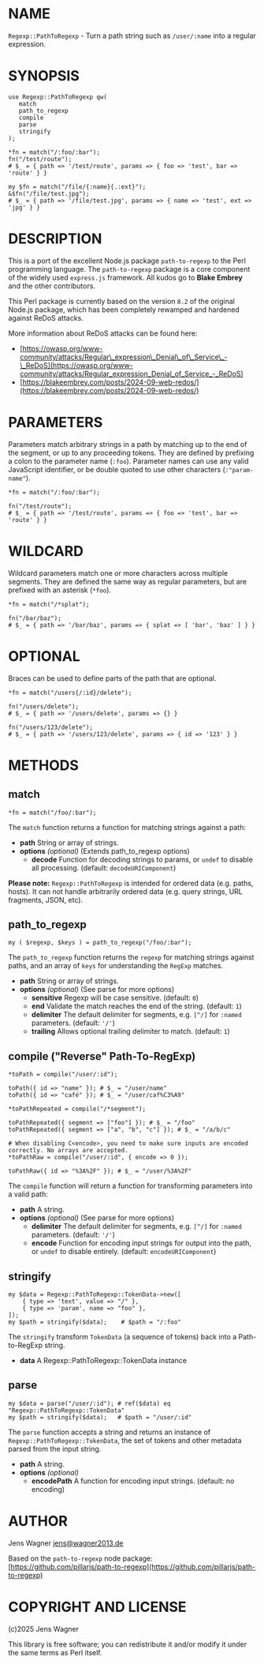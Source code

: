 # NAME

`Regexp::PathToRegexp` - Turn a path string such as `/user/:name` into a regular expression.

# SYNOPSIS

    use Regexp::PathToRegexp qw(
       match
       path_to_regexp
       compile
       parse
       stringify
    );
    
    *fn = match("/:foo/:bar");
    fn("/test/route");
    # $_ = { path => '/test/route', params => { foo => 'test', bar => 'route' } }

    my $fn = match("/file/{:name}{.:ext}");
    &$fn("/file/test.jpg");
    # $_ = { path => '/file/test.jpg', params => { name => 'test', ext => 'jpg' } }

# DESCRIPTION

This is a port of the excellent Node.js package `path-to-regexp` to the Perl programming language.
The `path-to-regexp` package is a core component of the widely used `express.js` framework. All kudos go to **Blake Embrey** and the other contributors.

This Perl package is currently based on the version `8.2` of the original Node.js package, which has been completely rewamped and hardened against ReDoS attacks.

More information about ReDoS attacks can be found here:

- [https://owasp.org/www-community/attacks/Regular\_expression\_Denial\_of\_Service\_-\_ReDoS](https://owasp.org/www-community/attacks/Regular_expression_Denial_of_Service_-_ReDoS)
- [https://blakeembrey.com/posts/2024-09-web-redos/](https://blakeembrey.com/posts/2024-09-web-redos/)

# PARAMETERS

Parameters match arbitrary strings in a path by matching up to the end of the segment, or up to any proceeding tokens. They are defined by prefixing a colon to the parameter name (`:foo`). Parameter names can use any valid JavaScript identifier, or be double quoted to use other characters (`:"param-name"`).

    *fn = match("/:foo/:bar");

    fn("/test/route");
    # $_ = { path => '/test/route', params => { foo => 'test', bar => 'route' } }

# WILDCARD

Wildcard parameters match one or more characters across multiple segments. They are defined the same way as regular parameters, but are prefixed with an asterisk (`*foo`).

    *fn = match("/*splat");

    fn("/bar/baz");
    # $_ = { path => '/bar/baz', params => { splat => [ 'bar', 'baz' ] } }

# OPTIONAL

Braces can be used to define parts of the path that are optional.

    *fn = match("/users{/:id}/delete");
    
    fn("/users/delete");
    # $_ = { path => '/users/delete', params => {} }
    
    fn("/users/123/delete");
    # $_ = { path => '/users/123/delete', params => { id => '123' } }

# METHODS

## match

    *fn = match("/foo/:bar");

The `match` function returns a function for matching strings against a path:

- **path** String or array of strings.
- **options** _(optional)_ (Extends path\_to\_regexp options)
    - **decode** Function for decoding strings to params, or `undef` to disable all processing. (default: `decodeURIComponent`)

**Please note:** `Regexp::PathToRegexp` is intended for ordered data (e.g. paths, hosts). It can not handle arbitrarily ordered data (e.g. query strings, URL fragments, JSON, etc).

## path\_to\_regexp

    my ( $regexp, $keys ) = path_to_regexp("/foo/:bar");

The `path_to_regexp` function returns the `regexp` for matching strings against paths,
and an array of `keys` for understanding the `RegExp` matches.

- **path** String or array of strings.
- **options** _(optional)_ (See parse for more options)
    - **sensitive** Regexp will be case sensitive. (default: `0`)
    - **end** Validate the match reaches the end of the string. (default: `1`)
    - **delimiter** The default delimiter for segments, e.g. `[^/]` for `:named` parameters. (default: `'/'`)
    - **trailing** Allows optional trailing delimiter to match. (default: `1`)

## compile ("Reverse" Path-To-RegExp)

    *toPath = compile("/user/:id");
    
    toPath({ id => "name" }); # $_ = "/user/name"
    toPath({ id => "café" }); # $_ = "/user/caf%C3%A9"
    
    *toPathRepeated = compile("/*segment");
    
    toPathRepeated({ segment => ["foo"] }); # $_ = "/foo"
    toPathRepeated({ segment => ["a", "b", "c"] }); # $_ = "/a/b/c"

    # When disabling C<encode>, you need to make sure inputs are encoded correctly. No arrays are accepted.
    *toPathRaw = compile("/user/:id", { encode => 0 });
    
    toPathRaw({ id => "%3A%2F" }); # $_ = "/user/%3A%2F"

The `compile` function will return a function for transforming parameters into a valid path:

- **path** A string.
- **options** _(optional)_ (See parse for more options)
    - **delimiter** The default delimiter for segments, e.g. `[^/]` for `:named` parameters. (default: `'/'`)
    - **encode** Function for encoding input strings for output into the path, or `undef` to disable entirely. (default: `encodeURIComponent`)

## stringify

    my $data = Regexp::PathToRegexp::TokenData->new([
        { type => 'text', value => "/" },
        { type => 'param', name => "foo" },
    ]);
    my $path = stringify($data);    # $path = "/:foo"

The `stringify` transform `TokenData` (a sequence of tokens) back into a Path-to-RegExp string.

- **data** A Regexp::PathToRegexp::TokenData instance

## parse

    my $data = parse("/user/:id"); # ref($data) eq "Regexp::PathToRegexp::TokenData"
    my $path = stringify($data);   # $path = "/user/:id"

The `parse` function accepts a string and returns an instance of `Regexp::PathToRegexp::TokenData`, the set of tokens and other metadata parsed from the input string.

- **path** A string.
- **options** _(optional)_
    - **encodePath** A function for encoding input strings. (default: no encoding)

# AUTHOR

Jens Wagner <jens@wagner2013.de>

Based on the `path-to-regexp` node package:
[https://github.com/pillarjs/path-to-regexp](https://github.com/pillarjs/path-to-regexp)

# COPYRIGHT AND LICENSE

(c)2025 Jens Wagner

This library is free software; you can redistribute it and/or modify it under the same terms as Perl itself.
